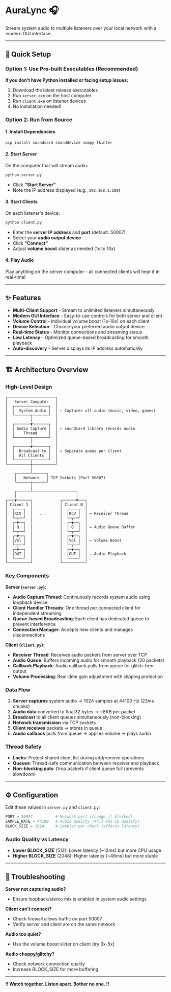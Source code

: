 # AuraLync 🎧
Stream system audio to multiple listeners over your local network with a modern GUI interface.

---

## 🚀 Quick Setup

### Option 1: Use Pre-built Executables (Recommended)
**If you don't have Python installed or facing setup issues:**
1. Download the latest release executables
2. Run `server.exe` on the host computer
3. Run `client.exe` on listener devices
4. No installation needed!

### Option 2: Run from Source

#### 1. Install Dependencies
```bash
pip install soundcard sounddevice numpy tkinter
```

#### 2. Start Server
On the computer that will stream audio:
```bash
python server.py
```
- Click **"Start Server"**
- Note the IP address displayed (e.g., `192.168.1.100`)

#### 3. Start Clients
On each listener's device:
```bash
python client.py
```
- Enter the **server IP address** and **port** (default: 50007)
- Select your **audio output device**
- Click **"Connect"**
- Adjust **volume boost** slider as needed (1x to 10x)

#### 4. Play Audio
Play anything on the server computer - all connected clients will hear it in real-time!

---

## ✨ Features

- **Multi-Client Support** - Stream to unlimited listeners simultaneously
- **Modern GUI Interface** - Easy-to-use controls for both server and client
- **Volume Control** - Individual volume boost (1x-10x) on each client
- **Device Selection** - Choose your preferred audio output device
- **Real-time Status** - Monitor connections and streaming status
- **Low Latency** - Optimized queue-based broadcasting for smooth playback
- **Auto-discovery** - Server displays its IP address automatically

---

## 🏗️ Architecture Overview

### High-Level Design

```
┌─────────────────────┐
│   Server Computer   │
│  ┌───────────────┐  │
│  │  System Audio │  │ ← Captures all audio (music, video, games)
│  └───────┬───────┘  │
│          │          │
│  ┌───────▼───────┐  │
│  │ Audio Capture │  │ ← soundcard library records audio
│  │    Thread     │  │
│  └───────┬───────┘  │
│          │          │
│  ┌───────▼───────┐  │
│  │  Broadcast to │  │ ← Separate queue per client
│  │  All Clients  │  │
│  └───────┬───────┘  │
└──────────┼──────────┘
           │
    ┌──────┴──────┐
    │   Network   │ TCP Sockets (Port 50007)
    └──────┬──────┘
           │
    ┌──────┴───────────────────┐
    │                          │
┌───▼──────┐            ┌──────▼───┐
│ Client 1 │            │ Client N │
│  ┌────┐  │            │  ┌────┐  │
│  │RCV │  │   ...      │  │RCV │  │ ← Receiver Thread
│  └─┬──┘  │            │  └─┬──┘  │
│  ┌─▼──┐  │            │  ┌─▼──┐  │
│  │ Q  │  │            │  │ Q  │  │ ← Audio Queue Buffer
│  └─┬──┘  │            │  └─┬──┘  │
│  ┌─▼──┐  │            │  ┌─▼──┐  │
│  │Vol │  │            │  │Vol │  │ ← Volume Boost
│  └─┬──┘  │            │  └─┬──┘  │
│  ┌─▼──┐  │            │  ┌─▼──┐  │
│  │OUT │  │            │  │OUT │  │ ← Audio Playback
│  └────┘  │            │  └────┘  │
└──────────┘            └──────────┘
```

### Key Components

**Server (`server.py`):**
- **Audio Capture Thread**: Continuously records system audio using loopback device
- **Client Handler Threads**: One thread per connected client for independent streaming
- **Queue-based Broadcasting**: Each client has dedicated queue to prevent interference
- **Connection Manager**: Accepts new clients and manages disconnections

**Client (`client.py`):**
- **Receiver Thread**: Receives audio packets from server over TCP
- **Audio Queue**: Buffers incoming audio for smooth playback (20 packets)
- **Callback Playback**: Audio callback pulls from queue for glitch-free output
- **Volume Processing**: Real-time gain adjustment with clipping protection

### Data Flow

1. **Server captures** system audio → 1024 samples at 44100 Hz (23ms chunks)
2. **Audio data** converted to float32 bytes → ~8KB per packet
3. **Broadcast** to all client queues simultaneously (non-blocking)
4. **Network transmission** via TCP sockets
5. **Client receives** packets → stores in queue
6. **Audio callback** pulls from queue → applies volume → plays audio

### Thread Safety

- **Locks**: Protect shared client list during add/remove operations
- **Queues**: Thread-safe communication between receiver and playback
- **Non-blocking puts**: Drop packets if client queue full (prevents slowdown)

---

## ⚙️ Configuration

Edit these values in `server.py` and `client.py`:

```python
PORT = 50007          # Network port (change if blocked)
SAMPLE_RATE = 44100   # Audio quality (44.1 kHz CD quality)
BLOCK_SIZE = 1024     # Samples per chunk (affects latency)
```

### Audio Quality vs Latency

- **Lower BLOCK_SIZE** (512): Lower latency (~12ms) but more CPU usage
- **Higher BLOCK_SIZE** (2048): Higher latency (~46ms) but more stable

---

## 🔧 Troubleshooting

**Server not capturing audio?**
- Ensure loopback/stereo mix is enabled in system audio settings

**Client can't connect?**
- Check firewall allows traffic on port 50007
- Verify server and client are on the same network

**Audio too quiet?**
- Use the volume boost slider on client (try 3x-5x)

**Audio choppy/glitchy?**
- Check network connection quality
- Increase BLOCK_SIZE for more buffering

---

**!! Watch together. Listen apart. Bother no one. !!**
